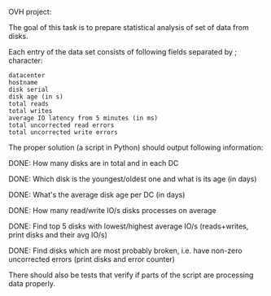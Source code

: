 OVH project:

The goal of this task is to prepare statistical analysis of set of data from disks.

Each entry of the data set consists of following fields separated by ;
character:

    datacenter
    hostname
    disk serial
    disk age (in s)
    total reads
    total writes
    average IO latency from 5 minutes (in ms)
    total uncorrected read errors
    total uncorrected write errors

The proper solution (a script in Python) should output following
information:

DONE:    How many disks are in total and in each DC

DONE:    Which disk is the youngest/oldest one and what is its age (in days)

DONE:    What's the average disk age per DC (in days)

DONE:    How many read/write IO/s disks processes on average

DONE:    Find top 5 disks with lowest/highest average IO/s (reads+writes, print disks and their avg IO/s)

DONE:    Find disks which are most probably broken, i.e. have non-zero uncorrected errors (print disks and error counter)

There should also be tests that verify if parts of the script are processing data properly.
